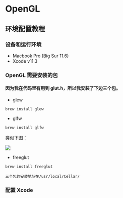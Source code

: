 # OpenGL

## 环境配置教程

### 设备和运行环境

- Macbook Pro (Big Sur 11.6)
- Xcode v11.3

### OpenGL 需要安装的包

#### 因为我在代码里有用到 glut.h，所以我安装了下边三个包。

- glew

```
brew install glew
```

- glfw

```
brew install glfw
```

类似下图：

![](https://github.com/yuanzhou3118/OpenGL-square-and-3D-shape/pics/install-glfw.png)

- freeglut

```
brew install freeglut
```

`三个包的安装地址在/usr/local/Cellar/`

### 配置 Xcode
